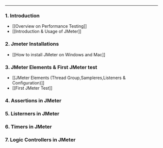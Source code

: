 
---

### 1. Introduction

- [[Overview on Performance Testing]]
- [[Introduction & Usage of JMeter]]
### 2. Jmeter Installations

- [[How to install JMeter on Windows and Mac]]
### 3. JMeter Elements & First JMeter test

- [[JMeter Elements (Thread Group,Sampleres,Listeners & Configuration)]]
- [[First JMeter Test]]
### 4. Assertions in JMeter

### 5. Listerners in JMeter

### 6. Timers in JMeter

### 7. Logic Controllers in JMeter

